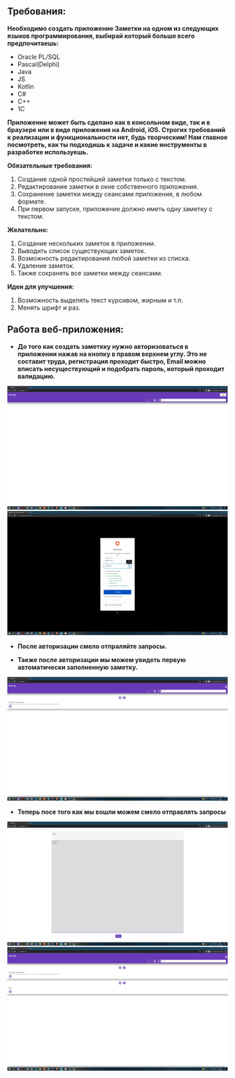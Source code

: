 ## Требования:
__Необходимо создать приложение Заметки на одном из следующих языков
программирования, выбирай который больше всего предпочитаешь:__
* Oracle PL/SQL
* Pascal(Delphi)
* Java
* JS
* Kotlin
* С#
* С++
* 1С 

__Приложение может быть сделано как в консольном виде, так и в браузере или в виде
приложения на Android, iOS.
Строгих требований к реализации и функциональности нет, будь творческим! Нам
главное посмотреть, как ты подходишь к задаче и какие инструменты в разработке
используешь.__

__Обязательные требования:__

1. Создание одной простейшей заметки только с текстом.
2. Редактирование заметки в окне собственного приложения.
3. Сохранение заметки между сеансами приложения, в любом формате.
4. При первом запуске, приложение должно иметь одну заметку с текстом.

__Желательно:__
1.  Создание нескольких заметок в приложении.
2.  Выводить список существующих заметок.
3.  Возможность редактирования любой заметки из списка.
4.  Удаление заметок.
5.  Также сохранять все заметки между сеансами.

__Идеи для улучшения:__

1. Возможность выделять текст курсивом, жирным и т.п.
2. Менять шрифт и раз.


## Работа веб-приложения:

* __До того как создать заметкку нужно авторизоваться в приложении нажав на кнопку в правом верхнем углу. Это не составит труда, регистрация проходит быстро, Email можно вписать несуществующий и подобрать пароль, который проходит валидацию.__ 

![alt text](screens/1.png)
![alt text](screens/2.png)

* __После авторизации смело отпраляйте запросы.__

* __Также после авторизации мы можем увидеть первую автоматически заполненную заметку.__

![alt text](screens/3.png)

* __Теперь посе того как мы вошли можем смело отправлять запросы__

![alt text](screens/4.png)
![alt text](screens/5.png)

  

